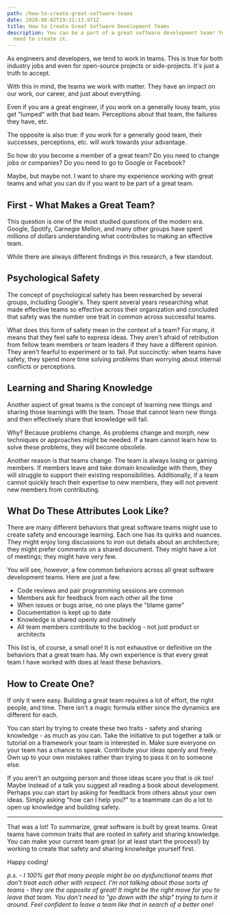 ```yaml
---
path: /how-to-create-great-software-teams
date: 2020-08-02T19:31:13.971Z
title: How to Create Great Software Development Teams
description: You can be a part of a great software development team! You just
  need to create it.
---
```

As engineers and developers, we tend to work in teams. This is true for both industry jobs and even for open-source projects or side-projects. It's just a truth to accept.

With this in mind, the teams we work with matter. They have an impact on our work, our career, and just about everything.

Even if you are a great engineer, if you work on a generally lousy team, you get "lumped" with that bad team. Perceptions about that team, the failures they have, etc.

The opposite is also true: if you work for a generally good team, their successes, perceptions, etc. will work towards your advantage.

So how do you become a member of a great team? Do you need to change jobs or companies? Do you need to go to Google or Facebook?

Maybe, but maybe not. I want to share my experience working with great teams and what you can do if you want to be part of a great team.

## First - What Makes a Great Team?
This question is one of the most studied questions of the modern era. Google, Spotify, Carnegie Mellon, and many other groups have spent millions of dollars understanding what contributes to making an effective team.

While there are always different findings in this research, a few standout.

## Psychological Safety
The concept of psychological safety has been researched by several groups, including Google's. They spent several years researching what made effective teams so effective across their organization and concluded that safety was the number one trait in common across successful teams.

What does this form of safety mean in the context of a team? For many, it means that they feel safe to express ideas. They aren't afraid of retribution from fellow team members or team leaders if they have a different opinion. They aren't fearful to experiment or to fail.
Put succinctly: when teams have safety, they spend more time solving problems than worrying about internal conflicts or perceptions.

## Learning and Sharing Knowledge
Another aspect of great teams is the concept of learning new things and sharing those learnings with the team. Those that cannot learn new things and then effectively share that knowledge will fail.

Why? Because problems change. As problems change and morph, new techniques or approaches might be needed. If a team cannot learn how to solve these problems, they will become obsolete.

Another reason is that teams change. The team is always losing or gaining members. If members leave and take domain knowledge with them, they will struggle to support their existing responsibilities. Additionally, if a team cannot quickly teach their expertise to new members, they will not prevent new members from contributing.

## What Do These Attributes Look Like?
There are many different behaviors that great software teams might use to create safety and encourage learning. Each one has its quirks and nuances. They might enjoy long discussions to iron out details about an architecture; they might prefer comments on a shared document. They might have a lot of meetings; they might have very few.

You will see, however, a few common behaviors across all great software development teams. Here are just a few.

- Code reviews and pair programming sessions are common
- Members ask for feedback from each other all the time
- When issues or bugs arise, no one plays the "blame game"
- Documentation is kept up to date
- Knowledge is shared openly and routinely
- All team members contribute to the backlog - not just product or architects

This list is, of course, a small one! It is not exhaustive or definitive on the behaviors that a great team has. My own experience is that every great team I have worked with does at least these behaviors.

## How to Create One?
If only it were easy. Building a great team requires a lot of effort, the right people, and time. There isn't a magic formula either since the dynamics are different for each. 

You can start by trying to create these two traits - safety and sharing knowledge - as much as you can. Take the initiative to put together a talk or tutorial on a framework your team is interested in. Make sure everyone on your team has a chance to speak. Contribute your ideas openly and freely. Own up to your own mistakes rather than trying to pass it on to someone else.

If you aren't an outgoing person and those ideas scare you that is ok too! Maybe instead of a talk you suggest all reading a book about development. Perhaps you can start by asking for feedback from others about your own ideas. Simply asking "how can I help you?" to a teammate can do a lot to open up knowledge and building safety.

---

That was a lot! To summarize, great software is built by great teams. Great teams have common traits that are rooted in safety and sharing knowledge. You can make your current team great (or at least start the process!) by working to create that safety and sharing knowledge yourself first. 

Happy coding! 

_p.s. - I 100% get that many people might be on dysfunctional teams that don't treat each other with respect. I'm not talking about those sorts of teams - they are the opposite of great! It might be the right move for you to leave that team. You don't need to "go down with the ship" trying to turn it around. Feel confident to leave a team like that in search of a better one!_